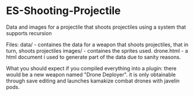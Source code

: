 # ES-Shooting-Projectile
Data and images for a projectile that shoots projectiles using a system that supports recursion

Files:
data/ - containes the data for a weapon that shoots projectiles, that in turn, shoots projectiles
images/ - containes the sprites used.
drone.html - a html document i used to generate part of the data due to sanity reasons.


What you should expect if you compiled everything into a plugin:
there would be a new weapon named "Drone Deployer". it is only obtainable through save editing and launches kamakize combat drones with javelin pods.
